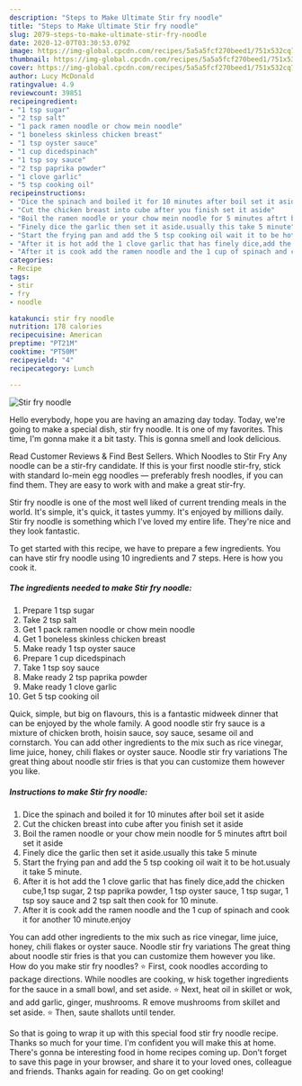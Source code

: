 ```yaml
---
description: "Steps to Make Ultimate Stir fry noodle"
title: "Steps to Make Ultimate Stir fry noodle"
slug: 2079-steps-to-make-ultimate-stir-fry-noodle
date: 2020-12-07T03:30:53.079Z
image: https://img-global.cpcdn.com/recipes/5a5a5fcf270beed1/751x532cq70/stir-fry-noodle-recipe-main-photo.jpg
thumbnail: https://img-global.cpcdn.com/recipes/5a5a5fcf270beed1/751x532cq70/stir-fry-noodle-recipe-main-photo.jpg
cover: https://img-global.cpcdn.com/recipes/5a5a5fcf270beed1/751x532cq70/stir-fry-noodle-recipe-main-photo.jpg
author: Lucy McDonald
ratingvalue: 4.9
reviewcount: 39851
recipeingredient:
- "1 tsp sugar"
- "2 tsp salt"
- "1 pack ramen noodle or chow mein noodle"
- "1 boneless skinless chicken breast"
- "1 tsp oyster sauce"
- "1 cup dicedspinach"
- "1 tsp soy sauce"
- "2 tsp paprika powder"
- "1 clove garlic"
- "5 tsp cooking oil"
recipeinstructions:
- "Dice the spinach and boiled it for 10 minutes after boil set it aside"
- "Cut the chicken breast into cube after you finish set it aside"
- "Boil the ramen noodle or your chow mein noodle for 5 minutes aftrt boil set it aside"
- "Finely dice the garlic then set it aside.usually this take 5 minute"
- "Start the frying pan and add the 5 tsp cooking oil wait it to be hot.usualy it take 5 minute."
- "After it is hot add the 1 clove garlic that has finely dice,add the chicken cube,1 tsp sugar, 2 tsp paprika powder, 1 tsp oyster sauce, 1 tsp sugar, 1 tsp soy sauce and 2 tsp salt then cook for 10 minute."
- "After it is cook add the ramen noodle and the 1 cup of spinach and cook it for another 10 minute.enjoy"
categories:
- Recipe
tags:
- stir
- fry
- noodle

katakunci: stir fry noodle 
nutrition: 178 calories
recipecuisine: American
preptime: "PT21M"
cooktime: "PT50M"
recipeyield: "4"
recipecategory: Lunch

---
```



![Stir fry noodle](https://img-global.cpcdn.com/recipes/5a5a5fcf270beed1/751x532cq70/stir-fry-noodle-recipe-main-photo.jpg)

Hello everybody, hope you are having an amazing day today. Today, we're going to make a special dish, stir fry noodle. It is one of my favorites. This time, I'm gonna make it a bit tasty. This is gonna smell and look delicious.

Read Customer Reviews &amp; Find Best Sellers. Which Noodles to Stir Fry Any noodle can be a stir-fry candidate. If this is your first noodle stir-fry, stick with standard lo-mein egg noodles — preferably fresh noodles, if you can find them. They are easy to work with and make a great stir-fry.

Stir fry noodle is one of the most well liked of current trending meals in the world. It's simple, it's quick, it tastes yummy. It's enjoyed by millions daily. Stir fry noodle is something which I've loved my entire life. They're nice and they look fantastic.


To get started with this recipe, we have to prepare a few ingredients. You can have stir fry noodle using 10 ingredients and 7 steps. Here is how you cook it.

<!--inarticleads1-->

##### The ingredients needed to make Stir fry noodle:

1. Prepare 1 tsp sugar
1. Take 2 tsp salt
1. Get 1 pack ramen noodle or chow mein noodle
1. Get 1 boneless skinless chicken breast
1. Make ready 1 tsp oyster sauce
1. Prepare 1 cup dicedspinach
1. Take 1 tsp soy sauce
1. Make ready 2 tsp paprika powder
1. Make ready 1 clove garlic
1. Get 5 tsp cooking oil


Quick, simple, but big on flavours, this is a fantastic midweek dinner that can be enjoyed by the whole family. A good noodle stir fry sauce is a mixture of chicken broth, hoisin sauce, soy sauce, sesame oil and cornstarch. You can add other ingredients to the mix such as rice vinegar, lime juice, honey, chili flakes or oyster sauce. Noodle stir fry variations The great thing about noodle stir fries is that you can customize them however you like. 

<!--inarticleads2-->

##### Instructions to make Stir fry noodle:

1. Dice the spinach and boiled it for 10 minutes after boil set it aside
1. Cut the chicken breast into cube after you finish set it aside
1. Boil the ramen noodle or your chow mein noodle for 5 minutes aftrt boil set it aside
1. Finely dice the garlic then set it aside.usually this take 5 minute
1. Start the frying pan and add the 5 tsp cooking oil wait it to be hot.usualy it take 5 minute.
1. After it is hot add the 1 clove garlic that has finely dice,add the chicken cube,1 tsp sugar, 2 tsp paprika powder, 1 tsp oyster sauce, 1 tsp sugar, 1 tsp soy sauce and 2 tsp salt then cook for 10 minute.
1. After it is cook add the ramen noodle and the 1 cup of spinach and cook it for another 10 minute.enjoy


You can add other ingredients to the mix such as rice vinegar, lime juice, honey, chili flakes or oyster sauce. Noodle stir fry variations The great thing about noodle stir fries is that you can customize them however you like. How do you make stir fry noodles? ⭐ First, cook noodles according to package directions. While noodles are cooking, w hisk together ingredients for the sauce in a small bowl, and set aside. ⭐ Next, heat oil in skillet or wok, and add garlic, ginger, mushrooms. R emove mushrooms from skillet and set aside. ⭐ Then, saute shallots until tender. 

So that is going to wrap it up with this special food stir fry noodle recipe. Thanks so much for your time. I'm confident you will make this at home. There's gonna be interesting food in home recipes coming up. Don't forget to save this page in your browser, and share it to your loved ones, colleague and friends. Thanks again for reading. Go on get cooking!

